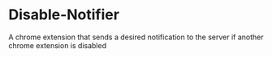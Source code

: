# Disable-Notifier
A chrome extension that sends a desired notification to the server if another chrome extension is disabled
